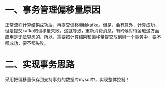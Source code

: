 # 一、事务管理偏移量原因

正常流程计算结果成功后，再提交偏移量给kafka。但是，会有意外，计算成功，但是提交kafka的偏移量失败。这就导致，重新消费消息，有时候对待金融这方面应用是无法容忍的。所以，需要把计算结果和偏移量提交放到同一个事务中，要不都成功，要不都失败。



# 二、实现事务思路

采用把偏移量保存到支持事务的数据库mysql中，实现整体控制！







